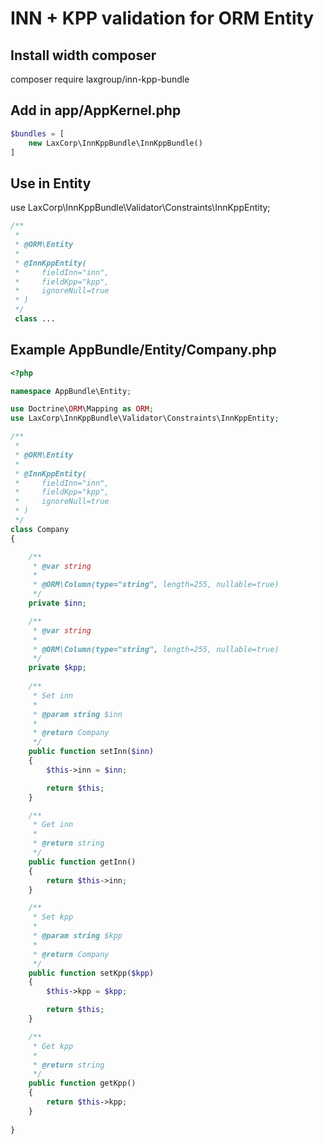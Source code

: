 INN + KPP validation for ORM Entity
=======================================================

Install width composer
----------------------
composer require laxgroup/inn-kpp-bundle

Add in app/AppKernel.php
------------------------
```php
$bundles = [
    new LaxCorp\InnKppBundle\InnKppBundle()
]
```

Use in Entity
-------------
use LaxCorp\InnKppBundle\Validator\Constraints\InnKppEntity;
```php
/**
 *
 * @ORM\Entity
 *
 * @InnKppEntity(
 *     fieldInn="inn",
 *     fieldKpp="kpp",
 *     ignoreNull=true
 * )
 */
 class ...
```

Example AppBundle/Entity/Company.php
---------------------------------
```php
<?php

namespace AppBundle\Entity;

use Doctrine\ORM\Mapping as ORM;
use LaxCorp\InnKppBundle\Validator\Constraints\InnKppEntity;

/**
 *
 * @ORM\Entity
 *
 * @InnKppEntity(
 *     fieldInn="inn",
 *     fieldKpp="kpp",
 *     ignoreNull=true
 * )
 */
class Company
{

    /**
     * @var string
     *
     * @ORM\Column(type="string", length=255, nullable=true)
     */
    private $inn;

    /**
     * @var string
     *
     * @ORM\Column(type="string", length=255, nullable=true)
     */
    private $kpp;
    
    /**
     * Set inn
     *
     * @param string $inn
     *
     * @return Company
     */
    public function setInn($inn)
    {
        $this->inn = $inn;

        return $this;
    }

    /**
     * Get inn
     *
     * @return string
     */
    public function getInn()
    {
        return $this->inn;
    }

    /**
     * Set kpp
     *
     * @param string $kpp
     *
     * @return Company
     */
    public function setKpp($kpp)
    {
        $this->kpp = $kpp;

        return $this;
    }

    /**
     * Get kpp
     *
     * @return string
     */
    public function getKpp()
    {
        return $this->kpp;
    }
    
}
````

